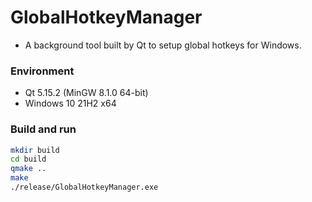 # GlobalHotkeyManager

+ A background tool built by Qt to setup global hotkeys for Windows.

### Environment

+ Qt 5.15.2 (MinGW 8.1.0 64-bit)
+ Windows 10 21H2 x64

### Build and run

```bash
mkdir build
cd build
qmake ..
make
./release/GlobalHotkeyManager.exe
```

